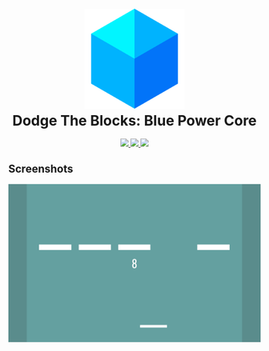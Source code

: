 <h1 align="center">
  <br>
    <img src="./.github/icon.png" width="200">
  <br>
    Dodge The Blocks: Blue Power Core
  <br>
</h1>

<p align="center">
  <a href="https://unity.com">
    <img src="https://img.shields.io/badge/Powered%20By-Unity-blue?logo=unity&style=for-the-badge">
  </a>
  <a href="https://www.jetbrains.com/rider">
    <img src="https://img.shields.io/badge/Made%20With-Rider-blue?logo=jetbrains&style=for-the-badge">
  </a>
  <a href="https://play.google.com/store/apps/details?id=com.aprodots.dodgetheblock">
    <img src="https://img.shields.io/badge/Available%20On-Google%20Play%20Store-blue?logo=google-play&style=for-the-badge">
  </a>
</p>

## Screenshots

![](./.github/screenshots/0.png)
